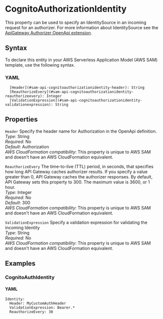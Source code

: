 # CognitoAuthorizationIdentity<a name="sam-property-api-cognitoauthorizationidentity"></a>

This property can be used to specify an IdentitySource in an incoming request for an authorizer\. For more information about IdentitySource see the [ApiGateway Authorizer OpenApi extension](https://docs.aws.amazon.com/apigateway/latest/developerguide/api-gateway-swagger-extensions-authorizer.html)\.

## Syntax<a name="sam-property-api-cognitoauthorizationidentity-syntax"></a>

To declare this entity in your AWS Serverless Application Model \(AWS SAM\) template, use the following syntax\.

### YAML<a name="sam-property-api-cognitoauthorizationidentity-syntax.yaml"></a>

```
  [Header](#sam-api-cognitoauthorizationidentity-header): String
  [ReauthorizeEvery](#sam-api-cognitoauthorizationidentity-reauthorizeevery): Integer
  [ValidationExpression](#sam-api-cognitoauthorizationidentity-validationexpression): String
```

## Properties<a name="sam-property-api-cognitoauthorizationidentity-properties"></a>

 `Header`   <a name="sam-api-cognitoauthorizationidentity-header"></a>
Specify the header name for Authorization in the OpenApi definition\.  
*Type*: String  
*Required*: No  
*Default*: Authorization  
*AWS CloudFormation compatibility*: This property is unique to AWS SAM and doesn't have an AWS CloudFormation equivalent\.

 `ReauthorizeEvery`   <a name="sam-api-cognitoauthorizationidentity-reauthorizeevery"></a>
The time\-to\-live \(TTL\) period, in seconds, that specifies how long API Gateway caches authorizer results\. If you specify a value greater than 0, API Gateway caches the authorizer responses\. By default, API Gateway sets this property to 300\. The maximum value is 3600, or 1 hour\.  
*Type*: Integer  
*Required*: No  
*Default*: 300  
*AWS CloudFormation compatibility*: This property is unique to AWS SAM and doesn't have an AWS CloudFormation equivalent\.

 `ValidationExpression`   <a name="sam-api-cognitoauthorizationidentity-validationexpression"></a>
Specify a validation expression for validating the incoming Identity  
*Type*: String  
*Required*: No  
*AWS CloudFormation compatibility*: This property is unique to AWS SAM and doesn't have an AWS CloudFormation equivalent\.

## Examples<a name="sam-property-api-cognitoauthorizationidentity--examples"></a>

### CognitoAuthIdentity<a name="sam-property-api-cognitoauthorizationidentity--examples--cognitoauthidentity"></a>

#### YAML<a name="sam-property-api-cognitoauthorizationidentity--examples--cognitoauthidentity--yaml"></a>

```
Identity:
  Header: MyCustomAuthHeader
  ValidationExpression: Bearer.*
  ReauthorizeEvery: 30
```